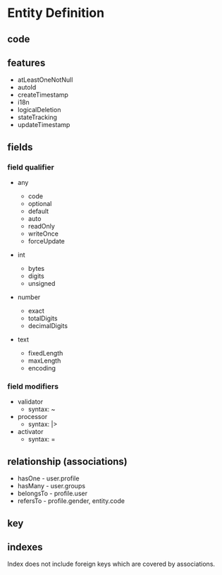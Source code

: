 # Entity Definition

## code

## features

* atLeastOneNotNull
* autoId
* createTimestamp
* i18n
* logicalDeletion
* stateTracking
* updateTimestamp

## fields

### field qualifier

* any
    * code
    * optional
    * default
    * auto
    * readOnly
    * writeOnce
    * forceUpdate

* int
    * bytes
    * digits    
    * unsigned

* number    
    * exact
    * totalDigits
    * decimalDigits

* text
    * fixedLength
    * maxLength
    * encoding

### field modifiers

* validator
    * syntax: ~
* processor
    * syntax: |>
* activator
    * syntax: =

## relationship (associations)

* hasOne - user.profile
* hasMany - user.groups
* belongsTo - profile.user
* refersTo - profile.gender, entity.code

## key

## indexes

Index does not include foreign keys which are covered by associations.

